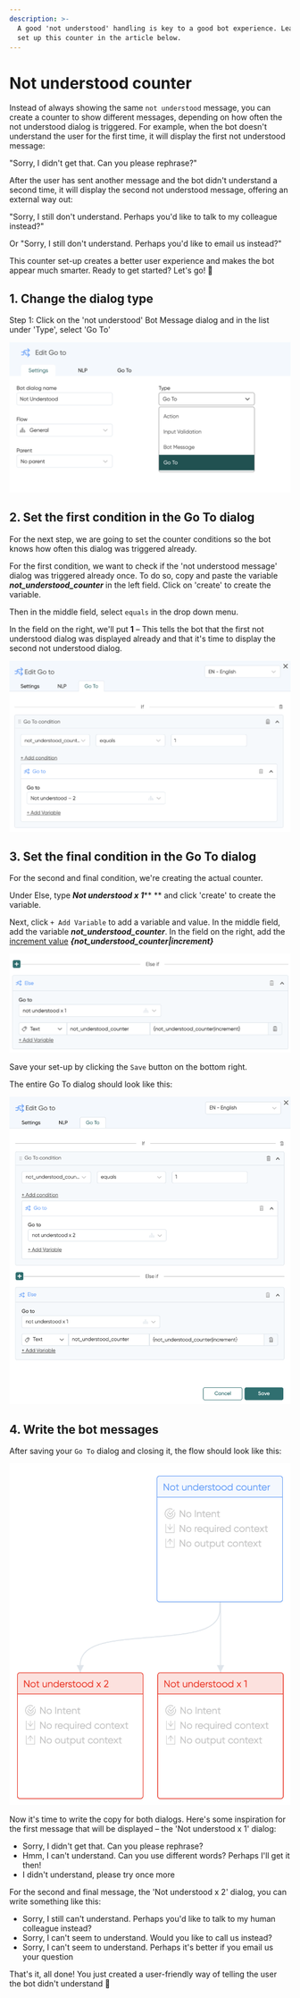 ```yaml
---
description: >-
  A good 'not understood' handling is key to a good bot experience. Learn how to
  set up this counter in the article below.
---
```


# Not understood counter

Instead of always showing the same `not understood` message, you can create a counter to show different messages, depending on how often the not understood dialog is triggered. For example, when the bot doesn't understand the user for the first time, it will display the first not understood message:

"Sorry, I didn't get that. Can you please rephrase?"&#x20;

After the user has sent another message and the bot didn't understand a second time, it will display the second not understood message, offering an external way out:

"Sorry, I still don't understand. Perhaps you'd like to talk to my colleague instead?"

Or "Sorry, I still don't understand. Perhaps you'd like to email us instead?"

This counter set-up creates a better user experience and makes the bot appear much smarter. Ready to get started? Let's go! 👏

## 1. Change the dialog type

Step 1: Click on the 'not understood' Bot Message dialog and in the list under 'Type', select 'Go To'&#x20;

![](<../../.gitbook/assets/image (668).png>)

## 2. Set the first condition in the Go To dialog

For the next step, we are going to set the counter conditions so the bot knows how often this dialog was triggered already.

For the first condition, we want to check if the 'not understood message' dialog was triggered already once. To do so, copy and paste the variable _**not\_understood\_counter**_ in the left field. Click on 'create' to create the variable.&#x20;

Then in the middle field, select `equals` in the drop down menu.&#x20;

In the field on the right, we'll put **1** – This tells the bot that the first not understood dialog was displayed already and that it's time to display the second not understood dialog.

![](<../../.gitbook/assets/image (674) (1) (1).png>)

## 3. Set the final condition in the Go To dialog

For the second and final condition, we're creating the actual counter.

Under Else, type _**Not understood x 1**_** ** and click 'create' to create the variable.&#x20;

Next, click `+ Add Variable` to add a variable and value. In the middle field, add the variable _**not\_understood\_counter**_. In the field on the right, add the [increment value](https://docs.chatlayer.ai/bot-answers/settings/secure-variables-gdpr#incrementing-variable-counter)  _**{not\_understood\_counter|increment}**_

![](<../../.gitbook/assets/image (673) (1).png>)

Save your set-up by clicking the `Save` button on the bottom right.

The entire Go To dialog should look like this:

![](<../../.gitbook/assets/image (675) (1).png>)

## 4. Write the bot messages

After saving your `Go To` dialog and closing it, the flow should look like this:

![](<../../.gitbook/assets/image (677) (1) (1) (1) (1).png>)

Now it's time to write the copy for both dialogs. Here's some inspiration for the first message that will be displayed – the 'Not understood x 1' dialog:

* Sorry, I didn't get that. Can you please rephrase?
* Hmm, I can't understand. Can you use different words? Perhaps I'll get it then!
* I didn't understand, please try once more

For the second and final message, the 'Not understood x 2' dialog, you can write something like this:

* Sorry, I still can't understand. Perhaps you'd like to talk to my human colleague instead?
* Sorry, I can't seem to understand. Would you like to call us instead?&#x20;
* Sorry, I can't seem to understand. Perhaps it's better if you email us your question

That's it, all done! You just created a user-friendly way of telling the user the bot didn't understand 👏
